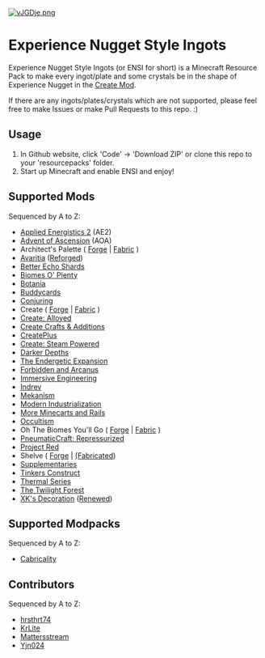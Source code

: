[![vJGDje.png](https://s1.ax1x.com/2022/08/12/vJGDje.png)](https://imgtu.com/i/vJGDje)

# Experience Nugget Style Ingots

Experience Nugget Style Ingots (or ENSI for short) is a Minecraft Resource Pack to make every ingot/plate and some crystals be in the shape of Experience Nugget in the [Create Mod](https://github.com/Creators-of-Create/Create).

If there are any ingots/plates/crystals which are not supported, please feel free to make Issues or make Pull Requests to this repo. :)

## Usage

1. In Github website, click 'Code' -> 'Download ZIP' or clone this repo to your 'resourcepacks' folder.
2. Start up Minecraft and enable ENSI and enjoy!

## Supported Mods

Sequenced by A to Z:

- [Applied Energistics 2](https://modrinth.com/mod/ae2) (AE2)
- [Advent of Ascension](https://www.curseforge.com/minecraft/mc-mods/advent-of-ascension-nevermine) (AOA)
- Architect's Palette ( [Forge](https://www.curseforge.com/minecraft/mc-mods/architects-palette) | [Fabric](https://modrinth.com/mod/architects-palette-fabric) )
- [Avaritia](https://www.curseforge.com/minecraft/mc-mods/avaritia) ([Reforged](https://www.curseforge.com/minecraft/mc-mods/avaritia-reforged))
- [Better Echo Shards](https://modrinth.com/mod/better-echo-shards)
- [Biomes O&#39; Plenty](https://www.curseforge.com/minecraft/mc-mods/biomes-o-plenty)
- [Botania](https://modrinth.com/mod/botania)
- [Buddycards](https://www.curseforge.com/minecraft/mc-mods/buddycards)
- [Conjuring](https://modrinth.com/mod/conjuring)
- Create ( [Forge](https://www.curseforge.com/minecraft/mc-mods/create) | [Fabric](https://modrinth.com/mod/create-fabric) )
- [Create: Alloyed](https://www.curseforge.com/minecraft/mc-mods/create-alloyed)
- [Create Crafts &amp; Additions](https://www.curseforge.com/minecraft/mc-mods/createaddition)
- [CreatePlus](https://modrinth.com/mod/createplus)
- [Create: Steam Powered](https://www.curseforge.com/minecraft/mc-mods/steam-powered-create)
- [Darker Depths](https://www.curseforge.com/minecraft/mc-mods/darker-depths)
- [The Endergetic Expansion](https://www.curseforge.com/minecraft/mc-mods/endergetic)
- [Forbidden and Arcanus](https://www.curseforge.com/minecraft/mc-mods/forbidden-arcanus)
- [Immersive Engineering](https://modrinth.com/mod/immersiveengineering)
- [Indrev](https://www.curseforge.com/minecraft/mc-mods/industrial-revolution)
- [Mekanism](https://modrinth.com/mod/mekanism)
- [Modern Industrialization](https://modrinth.com/mod/modern-industrialization)
- [More Minecarts and Rails](https://www.curseforge.com/minecraft/mc-mods/more-minecarts)
- [Occultism](https://www.curseforge.com/minecraft/mc-mods/occultism)
- Oh The Biomes You'll Go ( [Forge](https://www.curseforge.com/minecraft/mc-mods/oh-the-biomes-youll-go) | [Fabric](https://www.curseforge.com/minecraft/mc-mods/oh-the-biomes-youll-go-fabric) )
- [PneumaticCraft: Repressurized](https://modrinth.com/mod/pneumaticcraft-repressurized)
- [Project Red](https://www.curseforge.com/minecraft/mc-mods/project-red-core)
- Shelve ( [Forge](https://www.curseforge.com/minecraft/mc-mods/sheve) | [(Fabricated](https://modrinth.com/mod/shelve-refabricated))
- [Supplementaries](https://www.curseforge.com/minecraft/mc-mods/supplementaries)
- [Tinkers Construct](https://www.curseforge.com/minecraft/mc-mods/tinkers-construct)
- [Thermal Series](https://modrinth.com/mod/thermal-foundation)
- [The Twilight Forest](https://www.curseforge.com/minecraft/mc-mods/the-twilight-forest)
- [XK&#39;s Decoration](https://www.curseforge.com/minecraft/mc-mods/xks-decoration) ([Renewed](https://github.com/welancraft/xkdeco-renewed))

## Supported Modpacks

Sequenced by A to Z:

- [Cabricality](https://github.com/JieningYu/Cabricality)

## Contributors

Sequenced by A to Z:

- [hrsthrt74](https://github.com/hrsthrt74)
- [KrLite](https://github.com/KrLite)
- [Mattersstream](https://github.com/Mtstream)
- [Yjn024](https://github.com/JieningYu)
